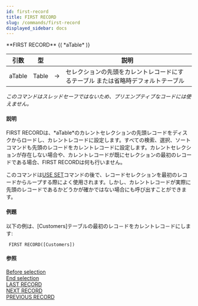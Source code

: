 ```yaml
---
id: first-record
title: FIRST RECORD
slug: /commands/first-record
displayed_sidebar: docs
---
```


<!--REF #_command_.FIRST RECORD.Syntax-->**FIRST RECORD** {( *aTable* )}<!-- END REF-->
<!--REF #_command_.FIRST RECORD.Params-->
| 引数 | 型 |  | 説明 |
| --- | --- | --- | --- |
| aTable | Table | &#8594;  | セレクションの先頭をカレントレコードにするテーブル または省略時デフォルトテーブル |

<!-- END REF-->

*このコマンドはスレッドセーフではないため、プリエンプティブなコードには使えません。*


#### 説明 

<!--REF #_command_.FIRST RECORD.Summary-->FIRST RECORDは、*aTable*のカレントセレクションの先頭レコードをディスクからロードし、カレントレコードに設定します。<!-- END REF-->すべての検索、選択、ソートコマンドも先頭のレコードをカレントレコードに設定します。カレントセレクションが存在しない場合や、カレントレコードが既にセレクションの最初のレコードである場合、FIRST RECORDは何も行いません。

このコマンドは[USE SET](use-set.md "USE SET")コマンドの後で、レコードセレクションを最初のレコードからループする際によく使用されます。しかし、カレントレコードが実際に先頭のレコードであるかどうかが確かではない場合にも呼び出すことができます。

#### 例題 

以下の例は、\[Customers\]テーブルの最初のレコ－ドをカレントレコ－ドにします:

```4d
 FIRST RECORD([Customers])
```

#### 参照 

[Before selection](before-selection.md)  
[End selection](end-selection.md)  
[LAST RECORD](last-record.md)  
[NEXT RECORD](next-record.md)  
[PREVIOUS RECORD](previous-record.md)  